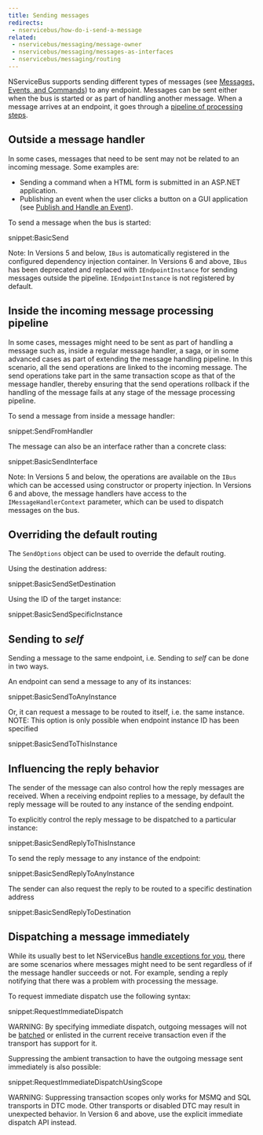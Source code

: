 ```yaml
---
title: Sending messages
redirects:
 - nservicebus/how-do-i-send-a-message
related:
 - nservicebus/messaging/message-owner
 - nservicebus/messaging/messages-as-interfaces
 - nservicebus/messaging/routing
---
```


NServiceBus supports sending different types of messages (see [Messages, Events, and Commands](messages-events-commands.md)) to any endpoint. Messages can be sent either when the bus is started or as part of handling another message. When a message arrives at an endpoint, it goes through a [pipeline of processing steps](/nservicebus/pipeline/).


## Outside a message handler

In some cases, messages that need to be sent may not be related to an incoming message. Some examples are:

 * Sending a command when a HTML form is submitted in an ASP.NET application.
 * Publishing an event when the user clicks a button on a GUI application (see [Publish and Handle an Event](publish-subscribe/publish-handle-event.md)).

To send a message when the bus is started:

snippet:BasicSend

Note: In Versions 5 and below, `IBus` is automatically registered in the configured dependency injection container. In Versions 6 and above, `IBus` has been deprecated and replaced with `IEndpointInstance` for sending messages outside the pipeline. `IEndpointInstance` is not registered by default.


## Inside the incoming message processing pipeline

In some cases, messages might need to be sent as part of handling a message such as, inside a regular message handler, a saga, or in some advanced cases as part of extending the message handling pipeline. In this scenario, all the send operations are linked to the incoming message. The send operations take part in the same transaction scope as that of the message handler, thereby ensuring that the send operations rollback if the handling of the message fails at any stage of the message processing pipeline.

To send a message from inside a message handler:

snippet:SendFromHandler

The message can also be an interface rather than a concrete class:

snippet:BasicSendInterface

Note: In Versions 5 and below, the operations are available on the `IBus` which can be accessed using constructor or property injection. In Versions 6 and above, the message handlers have access to the `IMessageHandlerContext` parameter, which can be used to dispatch messages on the bus.


## Overriding the default routing

The `SendOptions` object can be used to override the default routing.

Using the destination address:

snippet:BasicSendSetDestination

Using the ID of the target instance:

snippet:BasicSendSpecificInstance


## Sending to *self*

Sending a message to the same endpoint, i.e. Sending to *self* can be done in two ways.

An endpoint can send a message to any of its instances:

snippet:BasicSendToAnyInstance

Or, it can request a message to be routed to itself, i.e. the same instance.
NOTE: This option is only possible when endpoint instance ID has been specified 

snippet:BasicSendToThisInstance


## Influencing the reply behavior

The sender of the message can also control how the reply messages are received. When a receiving endpoint replies to a message, by default the reply message will be routed to any instance of the sending endpoint. 

To explicitly control the reply message to be dispatched to a particular instance:

snippet:BasicSendReplyToThisInstance

To send the reply message to any instance of the endpoint:

snippet:BasicSendReplyToAnyInstance

The sender can also request the reply to be routed to a specific destination address

snippet:BasicSendReplyToDestination


## Dispatching a message immediately

While its usually best to let NServiceBus [handle exceptions for you](/nservicebus/errors), there are some scenarios where messages might need to be sent regardless of if the message handler succeeds or not. For example, sending a reply notifying that there was a problem with processing the message.

To request immediate dispatch use the following syntax:

snippet:RequestImmediateDispatch

WARNING: By specifying immediate dispatch, outgoing messages will not be [batched](/nservicebus/messaging/batched-dispatch.md) or enlisted in the current receive transaction even if the transport has support for it.

Suppressing the ambient transaction to have the outgoing message sent immediately is also possible:

snippet:RequestImmediateDispatchUsingScope

WARNING: Suppressing transaction scopes only works for MSMQ and SQL transports in DTC mode. Other transports or disabled DTC may result in unexpected behavior. In Version 6 and above, use the explicit immediate dispatch API instead.